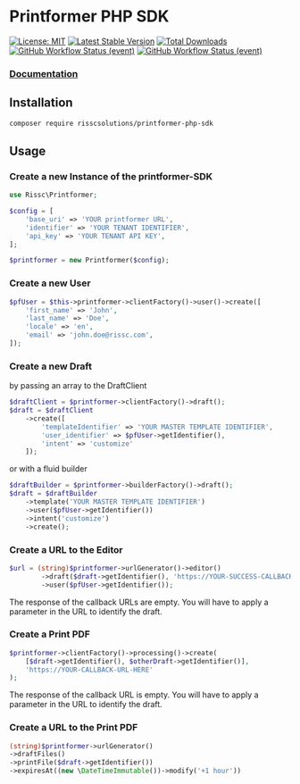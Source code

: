 # Printformer PHP SDK
[![License: MIT](https://img.shields.io/badge/License-MIT-green.svg)](https://opensource.org/licenses/MIT)
[![Latest Stable Version](https://poser.pugx.org/risscsolutions/printformer-php-sdk/v/stable.svg)](https://packagist.org/packages/risscsolutions/printformer-php-sdk)
[![Total Downloads](https://poser.pugx.org/risscsolutions/printformer-php-sdk/downloads)](https://packagist.org/packages/risscsolutions/printformer-php-sdk)
[![GitHub Workflow Status (event)](https://img.shields.io/github/workflow/status/risscsolutions/printformer-php-sdk/PHPUnit%20tests?event=push&label=PHPUnit%20tests)](https://github.com/risscsolutions/printformer-php-sdk/actions/workflows/tests.yml)
[![GitHub Workflow Status (event)](https://img.shields.io/github/workflow/status/risscsolutions/printformer-php-sdk/Static%20code%20analysis?event=push&label=Static%20code%20analysis)](https://github.com/risscsolutions/printformer-php-sdk/actions/workflows/static%20code%20analysis.yml)

### [Documentation](https://risscsolutions.github.io/printformer-php-sdk/)

## Installation

```bash
composer require risscsolutions/printformer-php-sdk
```

## Usage

### Create a new Instance of the printformer-SDK
```php
use Rissc\Printformer;

$config = [
    'base_uri' => 'YOUR printformer URL',
    'identifier' => 'YOUR TENANT IDENTIFIER',
    'api_key' => 'YOUR TENANT API KEY',
];

$printformer = new Printformer($config);
```

### Create a new User
```php
$pfUser = $this->printformer->clientFactory()->user()->create([
    'first_name' => 'John',
    'last_name' => 'Doe',
    'locale' => 'en',
    'email' => 'john.doe@rissc.com', 
]);
```

### Create a new Draft
by passing an array to the DraftClient
```php
$draftClient = $printformer->clientFactory()->draft();
$draft = $draftClient
    ->create([
        'templateIdentifier' => 'YOUR MASTER TEMPLATE IDENTIFIER',
        'user_identifier' => $pfUser->getIdentifier(),
        'intent' => 'customize'
    ]);
```
or with a fluid builder
```php
$draftBuilder = $printformer->builderFactory()->draft();
$draft = $draftBuilder
    ->template('YOUR MASTER TEMPLATE IDENTIFIER')
    ->user($pfUser->getIdentifier())
    ->intent('customize')
    ->create();
```

### Create a URL to the Editor
```php
$url = (string)$printformer->urlGenerator()->editor()
        ->draft($draft->getIdentifier(), 'https://YOUR-SUCCESS-CALLBACK-URL-HERE', 'https://YOUR-CANCEL-CALLBACK-URL-HERE')
        ->user($pfUser->getIdentifier());
```
The response of the callback URLs are empty. You will have to apply a parameter in the URL to identify the draft.

### Create a Print PDF
```php
$printformer->clientFactory()->processing()->create(
    [$draft->getIdentifier(), $otherDraft->getIdentifier()],
    'https://YOUR-CALLBACK-URL-HERE'
);
```
The response of the callback URL is empty. You will have to apply a parameter in the URL to identify the draft.

### Create a URL to the Print PDF
```php
(string)$printformer->urlGenerator()
->draftFiles()
->printFile($draft->getIdentifier())
->expiresAt((new \DateTimeImmutable())->modify('+1 hour'))
```
